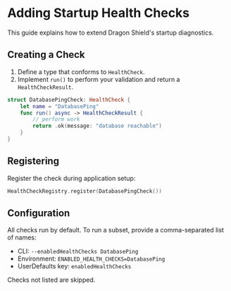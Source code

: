 # Adding Startup Health Checks

This guide explains how to extend Dragon Shield's startup diagnostics.

## Creating a Check

1. Define a type that conforms to `HealthCheck`.
2. Implement `run()` to perform your validation and return a `HealthCheckResult`.

```swift
struct DatabasePingCheck: HealthCheck {
    let name = "DatabasePing"
    func run() async -> HealthCheckResult {
        // perform work
        return .ok(message: "database reachable")
    }
}
```

## Registering

Register the check during application setup:

```swift
HealthCheckRegistry.register(DatabasePingCheck())
```

## Configuration

All checks run by default. To run a subset, provide a comma-separated list of names:

- CLI: `--enabledHealthChecks DatabasePing`
- Environment: `ENABLED_HEALTH_CHECKS=DatabasePing`
- UserDefaults key: `enabledHealthChecks`

Checks not listed are skipped.
